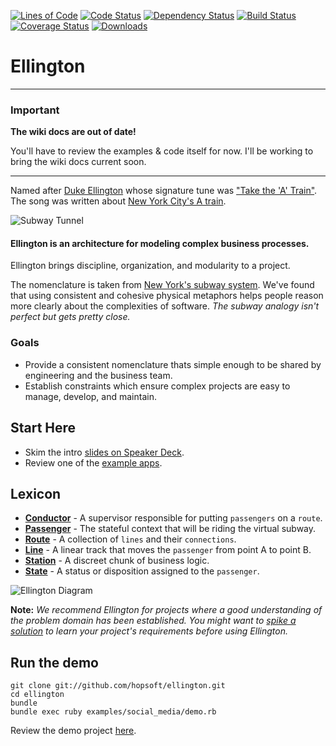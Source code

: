 [![Lines of Code](http://img.shields.io/badge/lines_of_code-870-brightgreen.svg?style=flat)](http://blog.codinghorror.com/the-best-code-is-no-code-at-all/)
[![Code Status](http://img.shields.io/codeclimate/github/hopsoft/ellington.svg?style=flat)](https://codeclimate.com/github/hopsoft/ellington)
[![Dependency Status](http://img.shields.io/gemnasium/hopsoft/ellington.svg?style=flat)](https://gemnasium.com/hopsoft/ellington)
[![Build Status](http://img.shields.io/travis/hopsoft/ellington.svg?style=flat)](https://travis-ci.org/hopsoft/ellington)
[![Coverage Status](https://img.shields.io/coveralls/hopsoft/ellington.svg?style=flat)](https://coveralls.io/r/hopsoft/ellington?branch=master)
[![Downloads](http://img.shields.io/gem/dt/ellington.svg?style=flat)](http://rubygems.org/gems/ellington)

# Ellington

---

### Important

__The wiki docs are out of date!__

You'll have to review the examples & code itself for now.
I'll be working to bring the wiki docs current soon.

---

Named after [Duke Ellington](http://www.dukeellington.com/) whose signature tune was ["Take the 'A' Train"](http://en.wikipedia.org/wiki/Take_the_%22A%22_Train).
The song was written about [New York City's A train](http://en.wikipedia.org/wiki/A_%28New_York_City_Subway_service%29).

![Subway Tunnel](https://raw.github.com/hopsoft/ellington/master/doc/tunnel.jpg)

#### Ellington is an architecture for modeling complex business processes.

Ellington brings discipline, organization, and modularity to a project.

The nomenclature is taken from [New York's subway system](http://en.wikipedia.org/wiki/New_York_City_Subway).
We've found that using consistent and cohesive physical metaphors helps people reason more clearly about the complexities of software.
*The subway analogy isn't perfect but gets pretty close.*

### Goals

- Provide a consistent nomenclature thats simple enough to be shared by engineering and the business team.
- Establish constraints which ensure complex projects are easy to manage, develop, and maintain.

## Start Here

* Skim the intro [slides on Speaker Deck](https://speakerdeck.com/hopsoft/ellington-intro).
* Review one of the [example apps](https://github.com/hopsoft/ellington/tree/master/examples/social_media).

## Lexicon

- **[Conductor](https://github.com/hopsoft/ellington/wiki/Conductor)** - A supervisor responsible for putting `passengers` on a `route`.
- **[Passenger](https://github.com/hopsoft/ellington/wiki/Passenger)** - The stateful context that will be riding the virtual subway.
- **[Route](https://github.com/hopsoft/ellington/wiki/Route)** - A collection of `lines` and their `connections`.
- **[Line](https://github.com/hopsoft/ellington/wiki/Line)** - A linear track that moves the `passenger` from point A to point B.
- **[Station](https://github.com/hopsoft/ellington/wiki/Station)** - A discreet chunk of business logic.
- **[State](https://github.com/hopsoft/ellington/wiki/State)** - A status or disposition assigned to the `passenger`.

![Ellington Diagram](https://raw.github.com/hopsoft/ellington/master/doc/primary-terms.png)

**Note:** *We recommend Ellington for projects where a good understanding of the problem domain has been established.
You might want to [spike a solution](http://en.wikipedia.org/wiki/Software_prototyping) to learn your project's requirements before using Ellington.*

## Run the demo

```
git clone git://github.com/hopsoft/ellington.git
cd ellington
bundle
bundle exec ruby examples/social_media/demo.rb
```

Review the demo project [here](https://github.com/hopsoft/ellington/tree/master/examples/social_media).

